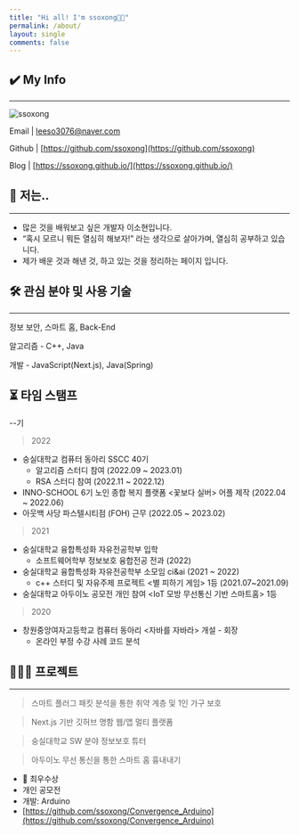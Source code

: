 ```yaml
---
title: "Hi all! I'm ssoxong👋🏻"
permalink: /about/
layout: single
comments: false
---
```

## ✔️ My Info
---

![ssoxong](https://github.com/ssoxong/ssoxong.github.io/assets/112956015/e15f803c-84f8-46c7-8b7d-ea5652896648)


Email | leeso3076@naver.com

Github | [https://github.com/ssoxong](https://github.com/ssoxong)

Blog | [https://ssoxong.github.io/](https://ssoxong.github.io/)

## 🤗 저는..

---
- 많은 것을 배워보고 싶은 개발자 이소현입니다.
- “혹시 모르니 뭐든 열심히 해보자!” 라는 생각으로 살아가며, 열심히 공부하고 있습니다.
- 제가 배운 것과 해낸 것, 하고 있는 것을 정리하는 페이지 입니다.

## 🛠️ 관심 분야 및 사용 기술
---

정보 보안, 스마트 홈, Back-End

알고리즘 - C++, Java

개발 - JavaScript(Next.js), Java(Spring)

## ⏳ 타임 스탬프
--기

> 2022
> 
- 숭실대학교 컴퓨터 동아리 SSCC 40기
    - 알고리즘 스터디 참여 (2022.09 ~ 2023.01)
    - RSA 스터디 참여 (2022.11 ~ 2022.12)
- INNO-SCHOOL 6기 노인 종합 복지 플랫폼 <꽃보다 실버> 어플 제작 (2022.04 ~ 2022.06)
- 아웃백 사당 파스텔시티점 (FOH) 근무 (2022.05 ~ 2023.02)

> 2021
> 
- 숭실대학교 융합특성화 자유전공학부 입학
    - 소프트웨어학부 정보보호 융합전공 전과 (2022)
- 숭실대학교 융합특성화 자유전공학부 소모임 ci&ai (2021 ~ 2022)
    - c++ 스터디 및 자유주제 프로젝트 <별 피하기 게임> 1등 (2021.07~2021.09)
- 숭실대학교 아두이노 공모전 개인 참여 <IoT 모방 무선통신 기반 스마트홈> 1등

> 2020
> 
- 창원중앙여자고등학교 컴퓨터 동아리 <자바를 자바라> 개설 - 회장
    - 온라인 부정 수강 사례 코드 분석

## 👩🏻‍💻 프로젝트
---

> 스마트 플러그 패킷 분석을 통한 취약 계층 및 1인 가구 보호
> 

> Next.js 기반 깃허브 명함 웹/앱 멀티 플랫폼
> 

> 숭실대학교 SW 분야 정보보호 튜터
> 

> 아두이노 무선 통신을 통한 스마트 홈 흉내내기
> 
- 🥇 최우수상
- 개인 공모전
- 개발: Arduino
- [https://github.com/ssoxong/Convergence_Arduino](https://github.com/ssoxong/Convergence_Arduino)
